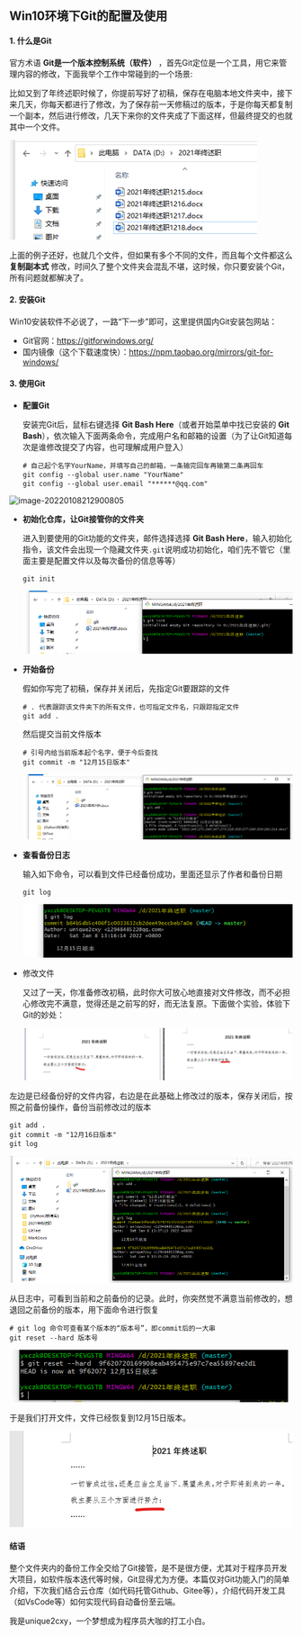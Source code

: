 ## Win10环境下Git的配置及使用

#### 1. 什么是Git

官方术语 **Git是一个版本控制系统（软件）** ，首先Git定位是一个工具，用它来管理内容的修改，下面我举个工作中常碰到的一个场景:

比如又到了年终述职时候了，你提前写好了初稿，保存在电脑本地文件夹中，接下来几天，你每天都进行了修改，为了保存前一天修稿过的版本，于是你每天都复制一个副本，然后进行修改，几天下来你的文件夹成了下面这样，但最终提交的也就其中一个文件。

![image-20220108212832118](Win10环境下Git的配置及使用.assets/image-20220108212832118.png)

上面的例子还好，也就几个文件，但如果有多个不同的文件，而且每个文件都这么 **复制副本式** 修改，时间久了整个文件夹会混乱不堪，这时候，你只要安装个Git，所有问题就都解决了。

#### 2. 安装Git

Win10安装软件不必说了，一路“下一步”即可，这里提供国内Git安装包网站：

+ Git官网：https://gitforwindows.org/
+ 国内镜像（这个下载速度快）：https://npm.taobao.org/mirrors/git-for-windows/ 

#### 3. 使用Git

+ **配置Git**

  安装完Git后，鼠标右键选择 **Git Bash Here**（或者开始菜单中找已安装的 **Git Bash**），依次输入下面两条命令，完成用户名和邮箱的设置（为了让Git知道每次是谁修改提交了内容，也可理解成用户登入）

  ```shell
  # 自己起个名字YourName，并填写自己的邮箱，一条输完回车再输第二条再回车
  git config --global user.name "YourName"
  git config --global user.email "******@qq.com"

![image-20220108212900805](Win10环境下Git的配置及使用.assets/image-20220108212900805.png)

+ **初始化仓库，让Git接管你的文件夹**

  进入到要使用的Git功能的文件夹，邮件选择选择 **Git Bash Here**，输入初始化指令，该文件会出现一个隐藏文件夹`.git`说明成功初始化，咱们先不管它（里面主要是配置文件以及每次备份的信息等等）

  ```shell
  git init
  ```

  ![image-20220108212928024](Win10环境下Git的配置及使用.assets/image-20220108212928024.png)

+ **开始备份**

  假如你写完了初稿，保存并关闭后，先指定Git要跟踪的文件

  ```shell
  # . 代表跟踪该文件夹下的所有文件，也可指定文件名，只跟踪指定文件
  git add .
  ```

  然后提交当前文件版本

  ```shell
  # 引号内给当前版本起个名字，便于今后查找
  git commit -m "12月15日版本"
  ```

  ![image-20220108213028797](Win10环境下Git的配置及使用.assets/image-20220108213028797.png)

+ **查看备份日志**

  输入如下命令，可以看到文件已经备份成功，里面还显示了作者和备份日期

  ```shell
  git log
  ```

  ![image-20220108213111763](Win10环境下Git的配置及使用.assets/image-20220108213111763.png)

+ 修改文件

  又过了一天，你准备修改初稿，此时你大可放心地直接对文件修改，而不必担心修改完不满意，觉得还是之前写的好，而无法复原。下面做个实验，体验下Git的妙处：

  ![image-20220108213127094](Win10环境下Git的配置及使用.assets/image-20220108213127094.png)

左边是已经备份好的文件内容，右边是在此基础上修改过的版本，保存关闭后，按照之前备份操作，备份当前修改过的版本

```shell
git add .
git commit -m "12月16日版本"
git log
```

![image-20220108213207230](Win10环境下Git的配置及使用.assets/image-20220108213207230.png)

从日志中，可看到当前和之前备份的记录。此时，你突然觉不满意当前修改的，想退回之前备份的版本，用下面命令进行恢复

```shell
# git log 命令可查看某个版本的“版本号”，即commit后的一大串
git reset --hard 版本号
```

![image-20220108213216701](Win10环境下Git的配置及使用.assets/image-20220108213216701.png)

于是我们打开文件，文件已经恢复到12月15日版本。

![image-20220108213225220](Win10环境下Git的配置及使用.assets/image-20220108213225220.png)



####  结语

整个文件夹内的备份工作全交给了Git接管，是不是很方便，尤其对于程序员开发大项目，如软件版本迭代等时候，Git显得尤为方便。本篇仅对Git功能入门的简单介绍，下次我们结合云仓库（如代码托管Github、Gitee等），介绍代码开发工具（如VsCode等）如何实现代码自动备份至云端。

我是unique2cxy，一个梦想成为程序员大咖的打工小白。

